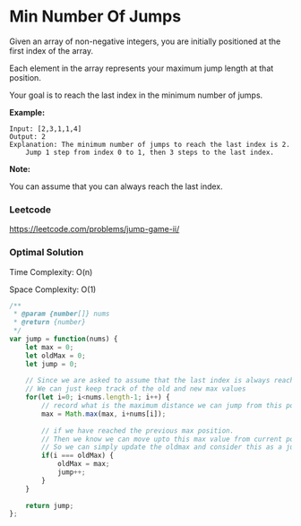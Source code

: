 # Min Number Of Jumps

Given an array of non-negative integers, you are initially positioned at the first index of the array.

Each element in the array represents your maximum jump length at that position.

Your goal is to reach the last index in the minimum number of jumps.

**Example:**

```
Input: [2,3,1,1,4]
Output: 2
Explanation: The minimum number of jumps to reach the last index is 2.
    Jump 1 step from index 0 to 1, then 3 steps to the last index.
```

**Note:**

You can assume that you can always reach the last index.



### Leetcode

https://leetcode.com/problems/jump-game-ii/



### Optimal Solution

Time Complexity: O(n)

Space Complexity: O(1)

```js
/**
 * @param {number[]} nums
 * @return {number}
 */
var jump = function(nums) {
    let max = 0;
    let oldMax = 0;
    let jump = 0;
    
    // Since we are asked to assume that the last index is always reachable
    // We can just keep track of the old and new max values
    for(let i=0; i<nums.length-1; i++) {
        // record what is the maximum distance we can jump from this position.
        max = Math.max(max, i+nums[i]);
        
        // if we have reached the previous max position. 
        // Then we know we can move upto this max value from current position. 
        // So we can simply update the oldmax and consider this as a jump
        if(i === oldMax) {
            oldMax = max;
            jump++;
        }
    }
    
    return jump;
};
```

